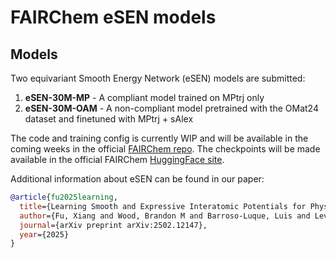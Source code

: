 # FAIRChem eSEN models

## Models

Two equivariant Smooth Energy Network (eSEN) models are submitted:

1. **eSEN-30M-MP** - A compliant model trained on MPtrj only
2. **eSEN-30M-OAM** - A non-compliant model pretrained with the OMat24 dataset and finetuned with MPtrj + sAlex

The code and training config is currently WIP and will be available in the coming weeks in the official [FAIRChem repo](https://github.com/FAIR-Chem/fairchem). The checkpoints will be made available in the official FAIRChem [HuggingFace site](https://huggingface.co/fairchem).

Additional information about eSEN can be found in our paper:

```bib
@article{fu2025learning,
  title={Learning Smooth and Expressive Interatomic Potentials for Physical Property Prediction},
  author={Fu, Xiang and Wood, Brandon M and Barroso-Luque, Luis and Levine, Daniel S and Gao, Meng and Dzamba, Misko and Zitnick, C Lawrence},
  journal={arXiv preprint arXiv:2502.12147},
  year={2025}
}
```
